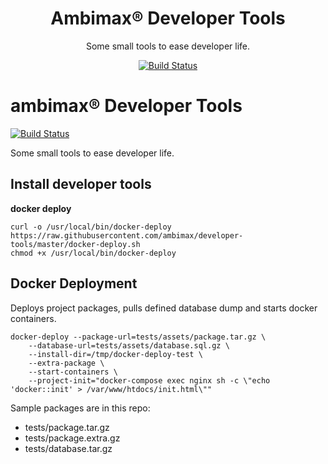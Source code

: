 <h1 align="center">Ambimax® Developer Tools</h1>

<p align="center">
  Some small tools to ease developer life.
</p>
<p align="center">
    <a href="https://travis-ci.org/ambimax/developer-tools"><img alt="Build Status" src="https://travis-ci.org/ambimax/developer-tools.svg?branch=master"></a>
</p>

# ambimax® Developer Tools

[![Build Status](https://travis-ci.org/ambimax/developer-tools.svg?branch=master)](https://travis-ci.org/ambimax/developer-tools)

Some small tools to ease developer life.

## Install developer tools

**docker deploy**

```
curl -o /usr/local/bin/docker-deploy https://raw.githubusercontent.com/ambimax/developer-tools/master/docker-deploy.sh
chmod +x /usr/local/bin/docker-deploy
```


## Docker Deployment

Deploys project packages, pulls defined database dump and starts docker containers.

```
docker-deploy --package-url=tests/assets/package.tar.gz \
    --database-url=tests/assets/database.sql.gz \
    --install-dir=/tmp/docker-deploy-test \
    --extra-package \
    --start-containers \
    --project-init="docker-compose exec nginx sh -c \"echo 'docker::init' > /var/www/htdocs/init.html\""
```

Sample packages are in this repo:
 - tests/package.tar.gz
 - tests/package.extra.gz
 - tests/database.tar.gz
 
